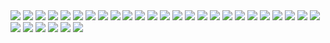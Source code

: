 <img src="/img/1_login.png"/>
<img src="/img/2_dashboard_admin.png"/>
<img src="/img/3_add_projet.png"/>
<img src="/img/4_update_project.png"/>
<img src="/img/5_users.png"/>
<img src="/img/6_add_user.png"/>
<img src="/img/7_update_user.png"/>
<img src="/img/8_roles.png"/>
<img src="/img/9_add_role.png"/>
<img src="/img/10_update_role.png"/>
<img src="/img/11_project_details.png"/>
<img src="/img/12_add_department_in_project.png"/>
<img src="/img/13_to_assign_chefproject_to_project.png"/>
<img src="/img/13_assign_chefproject.png"/>
<img src="/img/14_update_department.png"/>
<img src="/img/15_department.png"/>
<img src="/img/16_add_task_in_department.png"/>
<img src="/img/17_update_task.png"/>
<img src="/img/18_users_of_department.png"/>
<img src="/img/19_after_remove_user5_from_department_we_can_add_users_without_department.png"/>
<img src="/img/20_we_can_assign_user_to_task.png"/>
<img src="/img/21_assign_task_to_user_of_the_department.png"/>
<img src="/img/22_we_can_free_user_from_task_and_change_state_of_task_from_DOWING_to_TO_DO.png"/>
<img src="/img/22_2.png"/>
<img src="/img/23_sign_out.png"/>
<img src="/img/24_user_can_see_his_tasks_and_we_have_two_list_TO_DO_and_DONE.png"/>
<img src="/img/24_update_state_of_task.png"/>
<img src="/img/25.png"/>
<img src="/img/26_chef_project.png"/>
<img src="/img/27.png"/>
<img src="/img/28.png"/>
